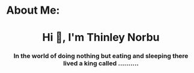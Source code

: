 # About Me: 
<h1 align="center">Hi 👋, I'm Thinley Norbu</h1>
<h3 align="center">In the world of doing nothing but eating and sleeping there lived a king called ..........</h3>







